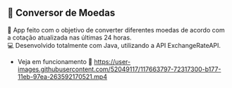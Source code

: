 ## 💱 Conversor de Moedas 
📱 App feito com o objetivo de converter diferentes moedas de acordo com a cotação atualizada nas últimas 24 horas.
</br>
💻 Desenvolvido totalmente com Java, utilizando a API ExchangeRateAPI.




- Veja em funcionamento 👀
https://user-images.githubusercontent.com/52049117/117663797-72317300-b177-11eb-97ea-263592170521.mp4



